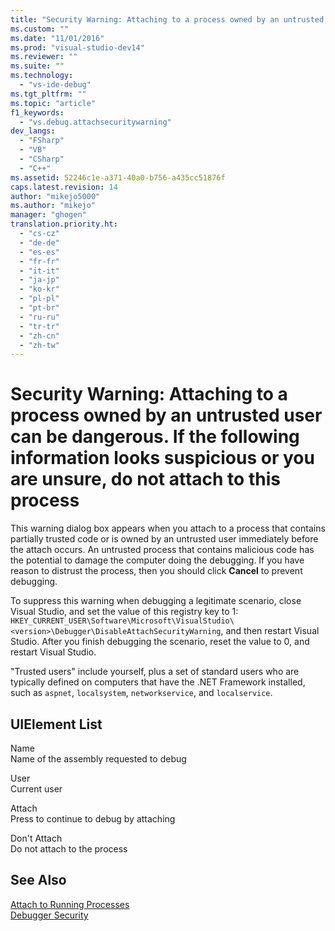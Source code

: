 ```yaml
---
title: "Security Warning: Attaching to a process owned by an untrusted user can be dangerous. If the following information looks suspicious or you are unsure, do not attach to this process | Microsoft Docs"
ms.custom: ""
ms.date: "11/01/2016"
ms.prod: "visual-studio-dev14"
ms.reviewer: ""
ms.suite: ""
ms.technology: 
  - "vs-ide-debug"
ms.tgt_pltfrm: ""
ms.topic: "article"
f1_keywords: 
  - "vs.debug.attachsecuritywarning"
dev_langs: 
  - "FSharp"
  - "VB"
  - "CSharp"
  - "C++"
ms.assetid: 52246c1e-a371-40a0-b756-a435cc51876f
caps.latest.revision: 14
author: "mikejo5000"
ms.author: "mikejo"
manager: "ghogen"
translation.priority.ht: 
  - "cs-cz"
  - "de-de"
  - "es-es"
  - "fr-fr"
  - "it-it"
  - "ja-jp"
  - "ko-kr"
  - "pl-pl"
  - "pt-br"
  - "ru-ru"
  - "tr-tr"
  - "zh-cn"
  - "zh-tw"
---
```

# Security Warning: Attaching to a process owned by an untrusted user can be dangerous. If the following information looks suspicious or you are unsure, do not attach to this process
This warning dialog box appears when you attach to a process that contains partially trusted code or is owned by an untrusted user immediately before the attach occurs. An untrusted process that contains malicious code has the potential to damage the computer doing the debugging. If you have reason to distrust the process, then you should click **Cancel** to prevent debugging.  
  
 To suppress this warning when debugging a legitimate scenario, close Visual Studio, and set the value of this registry key to 1: `HKEY_CURRENT_USER\Software\Microsoft\VisualStudio\<version>\Debugger\DisableAttachSecurityWarning`, and then restart Visual Studio. After you finish debugging the scenario, reset the value to 0, and restart Visual Studio.  
  
 "Trusted users" include yourself, plus a set of standard users who are typically defined on computers that have the .NET Framework installed, such as `aspnet`, `localsystem`, `networkservice`, and `localservice`.  
  
## UIElement List  
 Name  
 Name of the assembly requested to debug  
  
 User  
 Current user  
  
 Attach  
 Press to continue to debug by attaching  
  
 Don't Attach  
 Do not attach to the process  
  
## See Also  
 [Attach to Running Processes](../debugger/attach-to-running-processes-with-the-visual-studio-debugger.md)   
 [Debugger Security](../debugger/debugger-security.md)